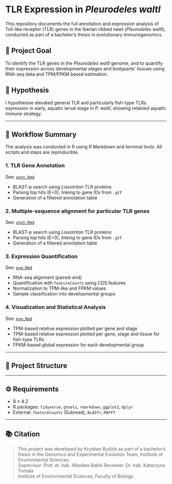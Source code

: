 # TLR Expression in *Pleurodeles waltl*

This repository documents the full annotation and expression analysis of Toll-like receptor (TLR) genes in the Iberian ribbed newt (*Pleurodeles waltl*), conducted as part of a bachelor’s thesis in evolutionary immunogenomics.

## 🎯 Project Goal

To identify the TLR genes in the *Pleurodeles waltl* genome, and to quantify their expression across developmental stages and bodyparts' tissues using RNA-seq data and TPM/FPKM based estimation.

## 🎯 Hypothesis

I hypothesise elevated general TLR and particularly fish-type TLRs expression in early, aquatic larval stage in *P. waltl*, showing retained aquatic immune strategy.

---

## 🧪 Workflow Summary

The analysis was conducted in R using R Markdown and terminal tools. All scripts and steps are reproducible.

### 1. **TLR Gene Annotation**  
See: [`anot.Rmd`](./anot.Rmd)  
- BLAST-p search using *Lissotriton* TLR proteins  
- Parsing top hits (E=0), linking to gene IDs from `.gtf`  
- Generation of a filtered annotation table

### 2. **Multiple-sequence alignment for particular TLR genes**  
See: [`anot.Rmd`](./anot.Rmd)  
- BLAST-p search using *Lissotriton* TLR proteins  
- Parsing top hits (E=0), linking to gene IDs from `.gtf`  
- Generation of a filtered annotation table

### 3. **Expression Quantification**  
See: [`exp.Rmd`](./exp.Rmd)  
- RNA-seq alignment (paired-end)  
- Quantification with `featureCounts` using CDS features  
- Normalization to TPM-like and FPKM values  
- Sample classification into developmental groups

### 4. **Visualization and Statistical Analysis**
See: [`exp.Rmd`](./exp.Rmd)
- TPM-based relative expression plotted per gene and stage
- TPM-based relative expression plotted per gene, stage and tissue for fish-type TLRs
- FPKM-based global expression for each developmental group  


---

## 📁 Project Structure

---

## ⚙️ Requirements

- R ≥ 4.2  
- R packages: `tidyverse`, `gtools`, `rmarkdown`, `ggplot2`, `dplyr`
- External: `featureCounts` (Subread), `BLAST+`, `MAFFT`

---

## 📚 Citation

> This project was developed by Krystian Budzik as part of a bachelor’s thesis in the Genomics and Experimental Evolution Team, Institute of Environmental Sciences.  
> Supervisor: Prof. dr. hab. Wiesław Babik
> Reviewer: Dr. hab. Katarzyna Tomala  
> Institute of Environmental Sciences, Faculty of Biology
